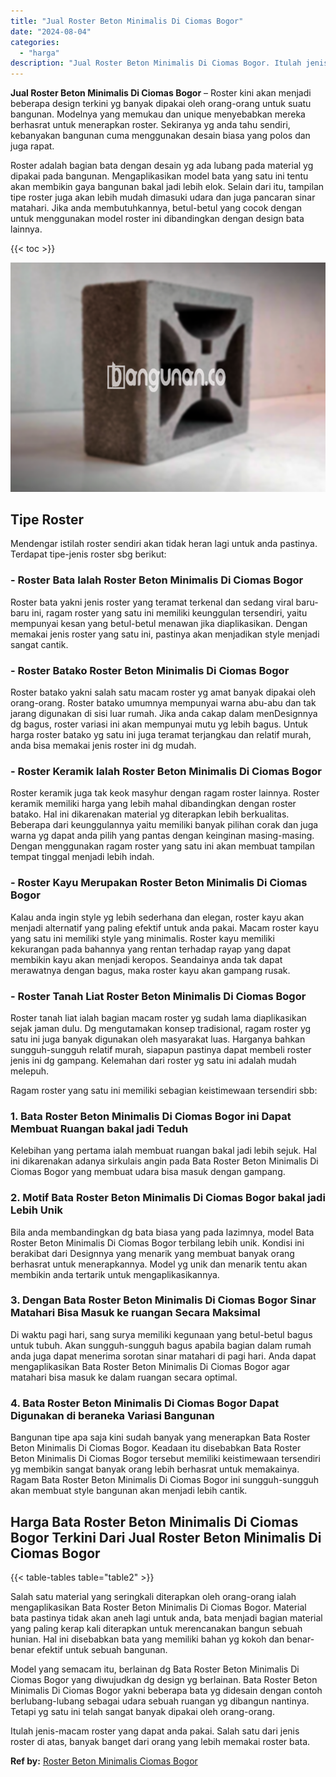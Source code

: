 ```yaml
---
title: "Jual Roster Beton Minimalis Di Ciomas Bogor"
date: "2024-08-04"
categories: 
  - "harga"
description: "Jual Roster Beton Minimalis Di Ciomas Bogor. Itulah jenis-macam roster yang dapat anda pakai. Salah satu dari jenis roster di atas, banyak banget dari orang..."
---
```


**Jual Roster Beton Minimalis Di Ciomas Bogor** – Roster kini akan menjadi beberapa design terkini yg banyak dipakai oleh orang-orang untuk suatu bangunan. Modelnya yang memukau dan unique menyebabkan mereka berhasrat untuk menerapkan roster. Sekiranya yg anda tahu sendiri, kebanyakan bangunan cuma menggunakan desain biasa yang polos dan juga rapat.

Roster adalah bagian bata dengan desain yg ada lubang pada material yg dipakai pada bangunan. Mengaplikasikan model bata yang satu ini tentu akan membikin gaya bangunan bakal jadi lebih elok. Selain dari itu, tampilan tipe roster juga akan lebih mudah dimasuki udara dan juga pancaran sinar matahari. Jika anda membutuhkannya, betul-betul yang cocok dengan untuk menggunakan model roster ini dibandingkan dengan design bata lainnya.

{{< toc >}}

![Jual Roster Beton Minimalis Di Ciomas Bogor](/images/bata-roster-minimalis-25.png)

## Tipe Roster

Mendengar istilah roster sendiri akan tidak heran lagi untuk anda pastinya. Terdapat tipe-jenis roster sbg berikut:

### \- Roster Bata Ialah Roster Beton Minimalis Di Ciomas Bogor

Roster bata yakni jenis roster yang teramat terkenal dan sedang viral baru-baru ini, ragam roster yang satu ini memiliki keunggulan tersendiri, yaitu mempunyai kesan yang betul-betul menawan jika diaplikasikan. Dengan memakai jenis roster yang satu ini, pastinya akan menjadikan style menjadi sangat cantik.

### \- Roster Batako Roster Beton Minimalis Di Ciomas Bogor

Roster batako yakni salah satu macam roster yg amat banyak dipakai oleh orang-orang. Roster batako umumnya mempunyai warna abu-abu dan tak jarang digunakan di sisi luar rumah. Jika anda cakap dalam menDesignnya dg bagus, roster variasi ini akan mempunyai mutu yg lebih bagus. Untuk harga roster batako yg satu ini juga teramat terjangkau dan relatif murah, anda bisa memakai jenis roster ini dg mudah.

### \- Roster Keramik Ialah Roster Beton Minimalis Di Ciomas Bogor

Roster keramik juga tak keok masyhur dengan ragam roster lainnya. Roster keramik memiliki harga yang lebih mahal dibandingkan dengan roster batako. Hal ini dikarenakan material yg diterapkan lebih berkualitas. Beberapa dari keunggulannya yaitu memiliki banyak pilihan corak dan juga warna yg dapat anda pilih yang pantas dengan keinginan masing-masing. Dengan menggunakan ragam roster yang satu ini akan membuat tampilan tempat tinggal menjadi lebih indah.

### \- Roster Kayu Merupakan Roster Beton Minimalis Di Ciomas Bogor

Kalau anda ingin style yg lebih sederhana dan elegan, roster kayu akan menjadi alternatif yang paling efektif untuk anda pakai. Macam roster kayu yang satu ini memiliki style yang minimalis. Roster kayu memiliki kekurangan pada bahannya yang rentan terhadap rayap yang dapat membikin kayu akan menjadi keropos. Seandainya anda tak dapat merawatnya dengan bagus, maka roster kayu akan gampang rusak.

### \- Roster Tanah Liat Roster Beton Minimalis Di Ciomas Bogor

Roster tanah liat ialah bagian macam roster yg sudah lama diaplikasikan sejak jaman dulu. Dg mengutamakan konsep tradisional, ragam roster yg satu ini juga banyak digunakan oleh masyarakat luas. Harganya bahkan sungguh-sungguh relatif murah, siapapun pastinya dapat membeli roster jenis ini dg gampang. Kelemahan dari roster yg satu ini adalah mudah melepuh.

Ragam roster yang satu ini memiliki sebagian keistimewaan tersendiri sbb:

### 1\. Bata Roster Beton Minimalis Di Ciomas Bogor ini Dapat Membuat Ruangan bakal jadi Teduh

Kelebihan yang pertama ialah membuat ruangan bakal jadi lebih sejuk. Hal ini dikarenakan adanya sirkulais angin pada Bata Roster Beton Minimalis Di Ciomas Bogor yang membuat udara bisa masuk dengan gampang.

### 2\. Motif Bata Roster Beton Minimalis Di Ciomas Bogor bakal jadi Lebih Unik

Bila anda membandingkan dg bata biasa yang pada lazimnya, model Bata Roster Beton Minimalis Di Ciomas Bogor terbilang lebih unik. Kondisi ini berakibat dari Designnya yang menarik yang membuat banyak orang berhasrat untuk menerapkannya. Model yg unik dan menarik tentu akan membikin anda tertarik untuk mengaplikasikannya.

### 3\. Dengan Bata Roster Beton Minimalis Di Ciomas Bogor Sinar Matahari Bisa Masuk ke ruangan Secara Maksimal

Di waktu pagi hari, sang surya memiliki kegunaan yang betul-betul bagus untuk tubuh. Akan sungguh-sungguh bagus apabila bagian dalam rumah anda juga dapat menerima sorotan sinar matahari di pagi hari. Anda dapat mengaplikasikan Bata Roster Beton Minimalis Di Ciomas Bogor agar matahari bisa masuk ke dalam ruangan secara optimal.

### 4\. Bata Roster Beton Minimalis Di Ciomas Bogor Dapat Digunakan di beraneka Variasi Bangunan

Bangunan tipe apa saja kini sudah banyak yang menerapkan Bata Roster Beton Minimalis Di Ciomas Bogor. Keadaan itu disebabkan Bata Roster Beton Minimalis Di Ciomas Bogor tersebut memiliki keistimewaan tersendiri yg membikin sangat banyak orang lebih berhasrat untuk memakainya. Ragam Bata Roster Beton Minimalis Di Ciomas Bogor ini sungguh-sungguh akan membuat style bangunan akan menjadi lebih cantik.

## Harga Bata Roster Beton Minimalis Di Ciomas Bogor Terkini Dari Jual Roster Beton Minimalis Di Ciomas Bogor

{{< table-tables table="table2" >}}

Salah satu material yang seringkali diterapkan oleh orang-orang ialah mengaplikasikan Bata Roster Beton Minimalis Di Ciomas Bogor. Material bata pastinya tidak akan aneh lagi untuk anda, bata menjadi bagian material yang paling kerap kali diterapkan untuk merencanakan bangun sebuah hunian. Hal ini disebabkan bata yang memiliki bahan yg kokoh dan benar-benar efektif untuk sebuah bangunan.

Model yang semacam itu, berlainan dg Bata Roster Beton Minimalis Di Ciomas Bogor yang diwujudkan dg design yg berlainan. Bata Roster Beton Minimalis Di Ciomas Bogor yakni beberapa bata yg didesain dengan contoh berlubang-lubang sebagai udara sebuah ruangan yg dibangun nantinya. Tetapi yg satu ini telah sangat banyak dipakai oleh orang-orang.

Itulah jenis-macam roster yang dapat anda pakai. Salah satu dari jenis roster di atas, banyak banget dari orang yang lebih memakai roster bata.

**Ref by:** [Roster Beton Minimalis Ciomas Bogor](https://id.wikipedia.org/wiki/Roster)
